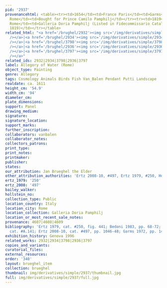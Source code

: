 ```yaml
---
pid: '2937'
provenancehtml: <table><tr><td>1654</td><td>France Paris</td><td>Garms</td></tr><tr><td></td><td>Italy
  Rome</td><td>Bought for Prince Camilo Pamphilj</td></tr><tr><td>1819</td><td>Italy
  Rome</td><td>Galleria Doria Pamphilj (Listed in Fidecommissario Catalog as "Brueghel,"
  1819)</td></tr></table>
related_html: "<a href='/brughel/2932'><img src='/img/derivatives/simple/2932/thumbnail.jpg'
  /></a>|<a href='/brughel/2934'><img src='/img/derivatives/simple/2934/thumbnail.jpg'
  /></a>|<a href='/brughel/3798'><img src='/img/derivatives/simple/3798/thumbnail.jpg'
  /></a>|<a href='/brughel/2936'><img src='/img/derivatives/simple/2936/thumbnail.jpg'
  /></a>|<a href='/brughel/3797'><img src='/img/derivatives/simple/3797/thumbnail.jpg'
  /></a>"
related_ids: 2932|2934|3798|2936|3797
label: Allegory of Water (Rome)
object_type: Painting
genre: Allegory
tags: Cosmology Animals Birds Fish Van_Balen Pendant Putti Landscape
realdate: ca. 1611
height_cm: '54.9'
width_cm: '94'
diameter_cm:
plate_dimensions:
support: Panel
drawing_medium:
signature:
signature_location:
support_marks:
further_inscription:
collaborators: vanbalen
collaborator_notes:
collectors_patrons:
print_type:
print_notes:
printmaker:
publisher:
states:
our_attribution: Jan Brueghel the Elder
other_attribution_authorities: 'Ertz 2008-10, #497, Ertz 1979, #250, Honig database'
ertz_1979: '250'
ertz_2008: '497'
bailey_walker:
hollstein_no:
collection_type: Public
location_country: Italy
location_city: Rome
location_collection: Galleria Doria Pamphilj
location_or_most_recent_sale_notes:
provenance: 4607|4608|4609
bibliography: 'Ertz 1979, cat. #250, fig. 441; Bedoni 1983, pp. 68-72; Werche 2004,
  cat. #A.141; Ertz 2008-10, cat. #497, pp. 1046-48; Garms 1972, pp. 145-46, n.634'
exhibition_history: Genova 1996
related_works: 2932|2934|3798|2936|3797
copies_and_variants:
curatorial_files:
external_resources:
order: '340'
layout: brueghel_item
collection: brueghel
thumbnail: img/derivatives/simple/2937/thumbnail.jpg
full: img/derivatives/simple/2937/full.jpg
---
```

